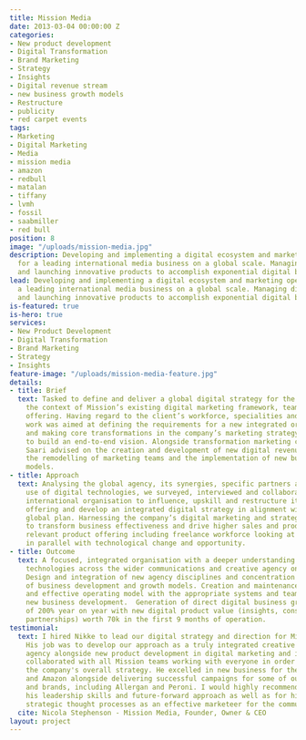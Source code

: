 ```yaml
---
title: Mission Media
date: 2013-03-04 00:00:00 Z
categories:
- New product development
- Digital Transformation
- Brand Marketing
- Strategy
- Insights
- Digital revenue stream
- new business growth models
- Restructure
- publicity
- red carpet events
tags:
- Marketing
- Digital Marketing
- Media
- mission media
- amazon
- redbull
- matalan
- tiffany
- lvmh
- fossil
- saabmiller
- red bull
position: 8
image: "/uploads/mission-media.jpg"
description: Developing and implementing a digital ecosystem and marketing operation
  for a leading international media business on a global scale. Managing digital teams
  and launching innovative products to accomplish exponential digital business growth.
lead: Developing and implementing a digital ecosystem and marketing operation for
  a leading international media business on a global scale. Managing digital teams
  and launching innovative products to accomplish exponential digital business growth.
is-featured: true
is-hero: true
services:
- New Product Development
- Digital Transformation
- Brand Marketing
- Strategy
- Insights
feature-image: "/uploads/mission-media-feature.jpg"
details:
- title: Brief
  text: Tasked to define and deliver a global digital strategy for the company in
    the context of Mission’s existing digital marketing framework, teams and international
    offering. Having regard to the client’s workforce, specialities and skills, our
    work was aimed at defining the requirements for a new integrated organisation
    and making core transformations in the company’s marketing strategy and operations
    to build an end-to-end vision. Alongside transformation marketing consultancy,
    Saari advised on the creation and development of new digital revenue streams,
    the remodelling of marketing teams and the implementation of new business growth
    models.
- title: Approach
  text: Analysing the global agency, its synergies, specific partners and the company’s
    use of digital technologies, we surveyed, interviewed and collaborated with the
    international organisation to influence, upskill and restructure its digital marketing
    offering and develop an integrated digital strategy in alignment with the company’s
    global plan. Harnessing the company’s digital marketing and strategic operations
    to transform business effectiveness and drive higher sales and productivity. Defining
    relevant product offering including freelance workforce looking at creativity
    in parallel with technological change and opportunity.
- title: Outcome
  text: A focused, integrated organisation with a deeper understanding of digital
    technologies across the wider communications and creative agency on a global scale.
    Design and integration of new agency disciplines and concentration on new areas
    of business development and growth models. Creation and maintenance of a robust
    and effective operating model with the appropriate systems and teams as part of
    new business development.  Generation of direct digital business growth just short
    of 200% year on year with new digital product value (insights, consultancy & new
    partnerships) worth 70k in the first 9 months of operation.
testimonial:
  text: I hired Nikke to lead our digital strategy and direction for Mission Media.
    His job was to develop our approach as a truly integrated creative communications
    agency alongside new product development in digital marketing and insights.  Nikke
    collaborated with all Mission teams working with everyone in order to develop
    the company's overall strategy. He excelled in new business for the likes of Unilever
    and Amazon alongside delivering successful campaigns for some of our biggest clients
    and brands, including Allergan and Peroni. I would highly recommend Nikke for
    his leadership skills and future-forward approach as well as for his progressive,
    strategic thought processes as an effective marketeer for the communications business.
  cite: Nicola Stephenson - Mission Media, Founder, Owner & CEO
layout: project
---
```


